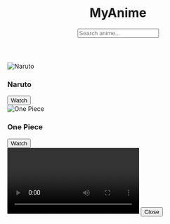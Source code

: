 <!DOCTYPE html>
<html lang="en">
<head>
  <meta charset="UTF-8">
  <meta name="viewport" content="width=device-width, initial-scale=1">
  <title>My Anime Site</title>
  <link rel="stylesheet" href="style.css">
</head>
<body>
  <header>
    <h1>MyAnime</h1>
    <input type="text" id="searchInput" placeholder="Search anime...">
  </header>

  <main id="animeList">
    <!-- Anime Cards -->
    <div class="anime-card" data-title="Naruto">
      <img src="assets/naruto.jpg" alt="Naruto">
      <h3>Naruto</h3>
      <button onclick="playVideo('assets/naruto-ep1.mp4')">Watch</button>
    </div>
    <div class="anime-card" data-title="One Piece">
      <img src="assets/onepiece.jpg" alt="One Piece">
      <h3>One Piece</h3>
      <button onclick="playVideo('assets/onepiece-ep1.mp4')">Watch</button>
    </div>
    <!-- Add more anime here -->
  </main>

  <section id="videoPlayerSection" class="hidden">
    <video id="videoPlayer" controls></video>
    <button onclick="closePlayer()">Close</button>
  </section>

  <script src="script.js"></script>
</body>
</html>
